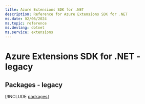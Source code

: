 ```yaml
---
title: Azure Extensions SDK for .NET
description: Reference for Azure Extensions SDK for .NET
ms.date: 02/06/2024
ms.topic: reference
ms.devlang: dotnet
ms.service: extensions
---
```

# Azure Extensions SDK for .NET - legacy
## Packages - legacy
[!INCLUDE [packages](extensions-index.md)]
